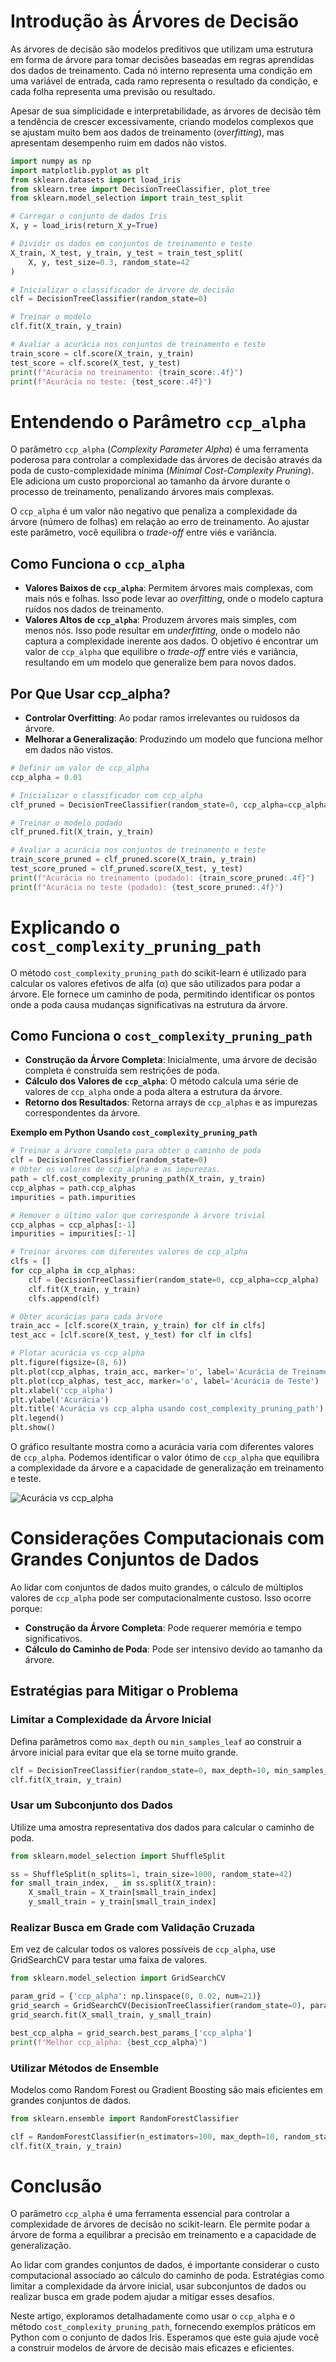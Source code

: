 # Introdução às Árvores de Decisão
As árvores de decisão são modelos preditivos que utilizam uma estrutura em forma de árvore para tomar decisões baseadas em regras aprendidas dos dados de treinamento. Cada nó interno representa uma condição em uma variável de entrada, cada ramo representa o resultado da condição, e cada folha representa uma previsão ou resultado.

Apesar de sua simplicidade e interpretabilidade, as árvores de decisão têm a tendência de crescer excessivamente, criando modelos complexos que se ajustam muito bem aos dados de treinamento (*overfitting*), mas apresentam desempenho ruim em dados não vistos.

```python
import numpy as np
import matplotlib.pyplot as plt
from sklearn.datasets import load_iris
from sklearn.tree import DecisionTreeClassifier, plot_tree
from sklearn.model_selection import train_test_split

# Carregar o conjunto de dados Iris
X, y = load_iris(return_X_y=True)

# Dividir os dados em conjuntos de treinamento e teste
X_train, X_test, y_train, y_test = train_test_split(
    X, y, test_size=0.3, random_state=42
)

# Inicializar o classificador de árvore de decisão
clf = DecisionTreeClassifier(random_state=0)

# Treinar o modelo
clf.fit(X_train, y_train)

# Avaliar a acurácia nos conjuntos de treinamento e teste
train_score = clf.score(X_train, y_train)
test_score = clf.score(X_test, y_test)
print(f"Acurácia no treinamento: {train_score:.4f}")
print(f"Acurácia no teste: {test_score:.4f}")
```

# Entendendo o Parâmetro `ccp_alpha`
O parâmetro `ccp_alpha` (*Complexity Parameter Alpha*) é uma ferramenta poderosa para controlar a complexidade das árvores de decisão através da poda de custo-complexidade mínima (*Minimal Cost-Complexity Pruning*). Ele adiciona um custo proporcional ao tamanho da árvore durante o processo de treinamento, penalizando árvores mais complexas.

O `ccp_alpha` é um valor não negativo que penaliza a complexidade da árvore (número de folhas) em relação ao erro de treinamento. Ao ajustar este parâmetro, você equilibra o *trade-off* entre viés e variância.

## Como Funciona o `ccp_alpha`
- **Valores Baixos de `ccp_alpha`**: Permitem árvores mais complexas, com mais nós e folhas. Isso pode levar ao *overfitting*, onde o modelo captura ruídos nos dados de treinamento.
- **Valores Altos de `ccp_alpha`**: Produzem árvores mais simples, com menos nós. Isso pode resultar em *underfitting*, onde o modelo não captura a complexidade inerente aos dados.
O objetivo é encontrar um valor de `ccp_alpha` que equilibre o *trade-off* entre viés e variância, resultando em um modelo que generalize bem para novos dados.

## Por Que Usar ccp_alpha?
- **Controlar Overfitting**: Ao podar ramos irrelevantes ou ruidosos da árvore.
- **Melhorar a Generalização**: Produzindo um modelo que funciona melhor em dados não vistos.

```python
# Definir um valor de ccp_alpha
ccp_alpha = 0.01

# Inicializar o classificador com ccp_alpha
clf_pruned = DecisionTreeClassifier(random_state=0, ccp_alpha=ccp_alpha)

# Treinar o modelo podado
clf_pruned.fit(X_train, y_train)

# Avaliar a acurácia nos conjuntos de treinamento e teste
train_score_pruned = clf_pruned.score(X_train, y_train)
test_score_pruned = clf_pruned.score(X_test, y_test)
print(f"Acurácia no treinamento (podado): {train_score_pruned:.4f}")
print(f"Acurácia no teste (podado): {test_score_pruned:.4f}")
```

# Explicando o `cost_complexity_pruning_path`
O método `cost_complexity_pruning_path` do scikit-learn é utilizado para calcular os valores efetivos de alfa (α) que são utilizados para podar a árvore. Ele fornece um caminho de poda, permitindo identificar os pontos onde a poda causa mudanças significativas na estrutura da árvore.

## Como Funciona o `cost_complexity_pruning_path`
- **Construção da Árvore Completa**: Inicialmente, uma árvore de decisão completa é construída sem restrições de poda.
- **Cálculo dos Valores de `ccp_alpha`**: O método calcula uma série de valores de `ccp_alpha` onde a poda altera a estrutura da árvore.
- **Retorno dos Resultados**: Retorna arrays de `ccp_alphas` e as impurezas correspondentes da árvore.

**Exemplo em Python Usando `cost_complexity_pruning_path`**

```python
# Treinar a árvore completa para obter o caminho de poda
clf = DecisionTreeClassifier(random_state=0)
# Obter os valores de ccp_alpha e as impurezas.
path = clf.cost_complexity_pruning_path(X_train, y_train)
ccp_alphas = path.ccp_alphas
impurities = path.impurities

# Remover o último valor que corresponde à árvore trivial
ccp_alphas = ccp_alphas[:-1]
impurities = impurities[:-1]

# Treinar árvores com diferentes valores de ccp_alpha
clfs = []
for ccp_alpha in ccp_alphas:
    clf = DecisionTreeClassifier(random_state=0, ccp_alpha=ccp_alpha)
    clf.fit(X_train, y_train)
    clfs.append(clf)

# Obter acurácias para cada árvore
train_acc = [clf.score(X_train, y_train) for clf in clfs]
test_acc = [clf.score(X_test, y_test) for clf in clfs]

# Plotar acurácia vs ccp_alpha
plt.figure(figsize=(8, 6))
plt.plot(ccp_alphas, train_acc, marker='o', label='Acurácia de Treinamento')
plt.plot(ccp_alphas, test_acc, marker='o', label='Acurácia de Teste')
plt.xlabel('ccp_alpha')
plt.ylabel('Acurácia')
plt.title('Acurácia vs ccp_alpha usando cost_complexity_pruning_path')
plt.legend()
plt.show()
```
O gráfico resultante mostra como a acurácia varia com diferentes valores de `ccp_alpha`. Podemos identificar o valor ótimo de `ccp_alpha` que equilibra a complexidade da árvore e a capacidade de generalização em treinamento e teste.

![Acurácia vs ccp_alpha](imagens/0005-acuraciavsccp_alpha.png)


# Considerações Computacionais com Grandes Conjuntos de Dados
Ao lidar com conjuntos de dados muito grandes, o cálculo de múltiplos valores de `ccp_alpha` pode ser computacionalmente custoso. Isso ocorre porque:

- **Construção da Árvore Completa**: Pode requerer memória e tempo significativos.
- **Cálculo do Caminho de Poda**: Pode ser intensivo devido ao tamanho da árvore.

## Estratégias para Mitigar o Problema
### Limitar a Complexidade da Árvore Inicial
Defina parâmetros como `max_depth` ou `min_samples_leaf` ao construir a árvore inicial para evitar que ela se torne muito grande.

```python
clf = DecisionTreeClassifier(random_state=0, max_depth=10, min_samples_leaf=5)
clf.fit(X_train, y_train)
```

### Usar um Subconjunto dos Dados
Utilize uma amostra representativa dos dados para calcular o caminho de poda.

```python
from sklearn.model_selection import ShuffleSplit

ss = ShuffleSplit(n_splits=1, train_size=1000, random_state=42)
for small_train_index, _ in ss.split(X_train):
    X_small_train = X_train[small_train_index]
    y_small_train = y_train[small_train_index]
```

### Realizar Busca em Grade com Validação Cruzada
Em vez de calcular todos os valores possíveis de `ccp_alpha`, use GridSearchCV para testar uma faixa de valores.

```python
from sklearn.model_selection import GridSearchCV

param_grid = {'ccp_alpha': np.linspace(0, 0.02, num=21)}
grid_search = GridSearchCV(DecisionTreeClassifier(random_state=0), param_grid, cv=5)
grid_search.fit(X_small_train, y_small_train)

best_ccp_alpha = grid_search.best_params_['ccp_alpha']
print(f"Melhor ccp_alpha: {best_ccp_alpha}")
```

### Utilizar Métodos de Ensemble
Modelos como Random Forest ou Gradient Boosting são mais eficientes em grandes conjuntos de dados.
```python
from sklearn.ensemble import RandomForestClassifier

clf = RandomForestClassifier(n_estimators=100, max_depth=10, random_state=0)
clf.fit(X_train, y_train)
```

# Conclusão
O parâmetro `ccp_alpha` é uma ferramenta essencial para controlar a complexidade de árvores de decisão no scikit-learn. Ele permite podar a árvore de forma a equilibrar a precisão em treinamento e a capacidade de generalização.

Ao lidar com grandes conjuntos de dados, é importante considerar o custo computacional associado ao cálculo do caminho de poda. Estratégias como limitar a complexidade da árvore inicial, usar subconjuntos de dados ou realizar busca em grade podem ajudar a mitigar esses desafios.

Neste artigo, exploramos detalhadamente como usar o `ccp_alpha` e o método `cost_complexity_pruning_path`, fornecendo exemplos práticos em Python com o conjunto de dados Iris. Esperamos que este guia ajude você a construir modelos de árvore de decisão mais eficazes e eficientes.